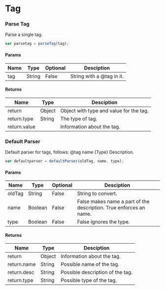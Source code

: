 # Tag

### Parse Tag

Parse a single tag.

```js
var parsetag = parseTag(tag);
```

#### Params

| Name | Type | Optional | Desciption |
| ---- | ---- | -------- | ---------- |
| tag | String | False | String with a @tag in it. |

#### Returns

| Name | Type | Desciption |
| ---- | ---- | ---------- |
| return | Object | Object with type and value for the tag. |
| return.type | String | The type of tag. |
| return.value |  | Information about the tag. |

### Default Parser

Default parser for tags, follows: @tag name {Type} Description.

```js
var defaultparser = defaultParser(oldTag, name, type);
```

#### Params

| Name | Type | Optional | Desciption |
| ---- | ---- | -------- | ---------- |
| oldTag | String | False | String to convert. |
| name | Boolean | False | False makes name a part of the description. True enforces an name. |
| type | Boolean | False | False ignores the type. |

#### Returns

| Name | Type | Desciption |
| ---- | ---- | ---------- |
| return | Object | Information about the tag. |
| return.name | String | Possible name of the tag. |
| return.desc | String | Possible description of the tag. |
| return.type | String | Possible type of the tag. |